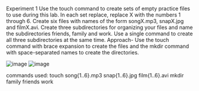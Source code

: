 Experiment 1 
Use the touch command to create sets of empty practice files to use during this lab. In each set replace, replace X with the numbers 1 through 6. Create six files with names of 
the form songX.mp3, snapX.jpg and filmX.avi. Create three subdirectories for organizing your files and name the subdirectories friends, family and work. Use a single command to 
create all three subdirectories at the same time. 
Approach- Use the touch command with brace expansion to create the files and the mkdir command with space-separated names to create the directories.

![image](https://github.com/user-attachments/assets/df73778b-4828-4e8e-a1d8-3f335122dd22)
![image](https://github.com/user-attachments/assets/62dbc06d-ef20-4e41-845e-1152337a4f96)

commands used:
touch song{1..6}.mp3 snap{1..6}.jpg film{1..6}.avi mkdir family friends work
